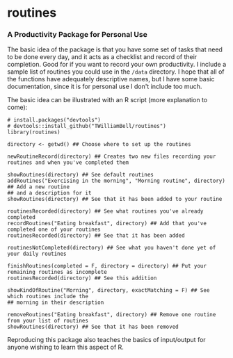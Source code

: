 # routines
### A Productivity Package for Personal Use

The basic idea of the package is that you have some set of tasks that need to be done every day, and it acts as a checklist and record of their completion.  Good for if you want to record your own productivity.  I include a sample list of routines you could use in the `/data` directory.  I hope that all of the functions have adequately descriptive names, but I have some basic documentation, since it is for personal use I don't include too much.

The basic idea can be illustrated with an R script (more explanation to come):

```
# install.packages("devtools")
# devtools::install_github("TWilliamBell/routines")
library(routines)

directory <- getwd() ## Choose where to set up the routines
 
newRoutineRecord(directory) ## Creates two new files recording your routines and when you've completed them

showRoutines(directory) ## See default routines
addRoutines("Exercising in the morning", "Morning routine", directory) ## Add a new routine 
## and a description for it
showRoutines(directory) ## See that it has been added to your routine

routinesRecorded(directory) ## See what routines you've already completed
recordRoutines("Eating breakfast", directory) ## Add that you've completed one of your routines
routinesRecorded(directory) ## See that it has been added

routinesNotCompleted(directory) ## See what you haven't done yet of your daily routines

finishRoutines(completed = F, directory = directory) ## Put your remaining routines as incomplete
routinesRecorded(directory) ## See this addition

showKindOfRoutine("Morning", directory, exactMatching = F) ## See which routines include the 
## morning in their description

removeRoutines("Eating breakfast", directory) ## Remove one routine from your list of routines
showRoutines(directory) ## See that it has been removed
```

Reproducing this package also teaches the basics of input/output for anyone wishing to learn this aspect of R.
